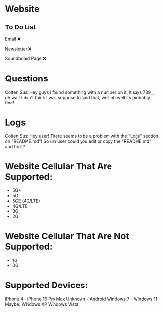 # Website

## To Do List

Email ❌

Newsletter ❌

Soundboard Page ❌

# Questions

Colten Sus: Hey guys i found something with a number on it, it says 739__ oh wait I don't think I was suppose to said that, well oh well its probably fine!

# Logs

[Failed]: "Logs/Logs.html/atLine:404"

Colten Sus: Hey user! There seems to be a problem with the "Logs" section on "README.md"! So um user could you edit or copy the "README.md" and fix it?

# Website Cellular That Are Supported:

- 5G+
- 5G
- 5GE (4G/LTE)
- 4G/LTE
- 3G
- 2G

# Website Cellular That Are Not Supported:

- 1G
- 0G

# Supported Devices:

iPhone 4 - iPhone 16 Pro Max
Unknown - Android
Windows 7 - Windows 11
Maybe:
Windows XP
Windows Vista

